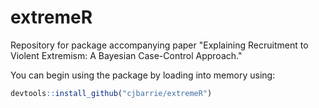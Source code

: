 # extremeR
Repository for package accompanying paper "Explaining Recruitment to Violent Extremism: A Bayesian Case-Control Approach."

You can begin using the package by loading into memory using:

```r
devtools::install_github("cjbarrie/extremeR")
```

